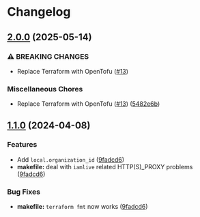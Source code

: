 # Changelog

## [2.0.0](https://github.com/undefined-io/terraform-aws-testable-module/compare/v1.1.0...v2.0.0) (2025-05-14)


### ⚠ BREAKING CHANGES

* Replace Terraform with OpenTofu ([#13](https://github.com/undefined-io/terraform-aws-testable-module/issues/13))

### Miscellaneous Chores

* Replace Terraform with OpenTofu ([#13](https://github.com/undefined-io/terraform-aws-testable-module/issues/13)) ([5482e6b](https://github.com/undefined-io/terraform-aws-testable-module/commit/5482e6b474d4a39b9eeecbb775d7f601bf765a06))

## [1.1.0](https://github.com/undefined-io/terraform-aws-testable-module/compare/1.0.1...v1.1.0) (2024-04-08)


### Features

* Add `local.organization_id` ([9fadcd6](https://github.com/undefined-io/terraform-aws-testable-module/commit/9fadcd638086fb6dcc1873297ba7d928b223faf1))
* **makefile:** deal with `iamlive` related HTTP(S)_PROXY problems ([9fadcd6](https://github.com/undefined-io/terraform-aws-testable-module/commit/9fadcd638086fb6dcc1873297ba7d928b223faf1))


### Bug Fixes

* **makefile:** `terraform fmt` now works ([9fadcd6](https://github.com/undefined-io/terraform-aws-testable-module/commit/9fadcd638086fb6dcc1873297ba7d928b223faf1))
